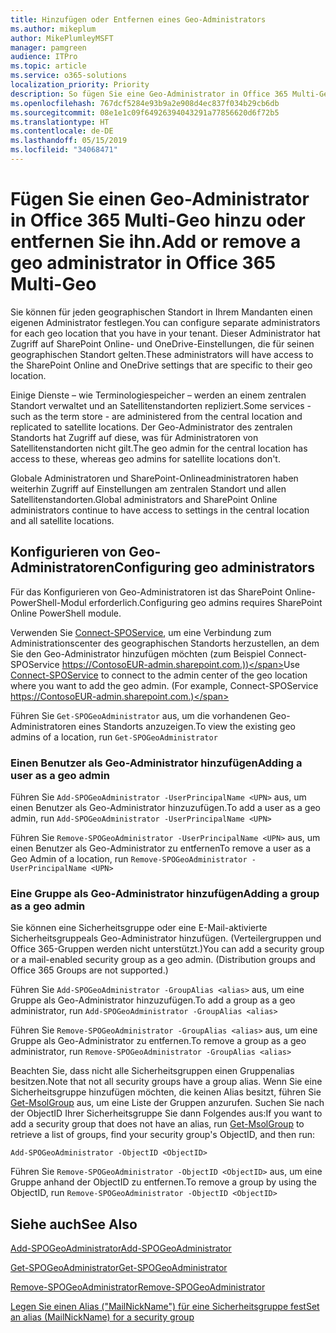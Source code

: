 ```yaml
---
title: Hinzufügen oder Entfernen eines Geo-Administrators
ms.author: mikeplum
author: MikePlumleyMSFT
manager: pamgreen
audience: ITPro
ms.topic: article
ms.service: o365-solutions
localization_priority: Priority
description: So fügen Sie eine Geo-Administrator in Office 365 Multi-Geo hinzu oder entfernen ihn.
ms.openlocfilehash: 767dcf5284e93b9a2e908d4ec837f034b29cb6db
ms.sourcegitcommit: 08e1e1c09f64926394043291a77856620d6f72b5
ms.translationtype: HT
ms.contentlocale: de-DE
ms.lasthandoff: 05/15/2019
ms.locfileid: "34068471"
---
```

# <a name="add-or-remove-a-geo-administrator-in-office-365-multi-geo"></a><span data-ttu-id="d6fd4-103">Fügen Sie einen Geo-Administrator in Office 365 Multi-Geo hinzu oder entfernen Sie ihn.</span><span class="sxs-lookup"><span data-stu-id="d6fd4-103">Add or remove a geo administrator in Office 365 Multi-Geo</span></span>

<span data-ttu-id="d6fd4-104">Sie können für jeden geographischen Standort in Ihrem Mandanten einen eigenen Administrator festlegen.</span><span class="sxs-lookup"><span data-stu-id="d6fd4-104">You can configure separate administrators for each geo location that you have in your tenant.</span></span> <span data-ttu-id="d6fd4-105">Dieser Administrator hat Zugriff auf SharePoint Online- und OneDrive-Einstellungen, die für seinen geographischen Standort gelten.</span><span class="sxs-lookup"><span data-stu-id="d6fd4-105">These administrators will have access to the SharePoint Online and OneDrive settings that are specific to their geo location.</span></span>

<span data-ttu-id="d6fd4-106">Einige Dienste – wie Terminologiespeicher – werden an einem zentralen Standort verwaltet und an Satellitenstandorten repliziert.</span><span class="sxs-lookup"><span data-stu-id="d6fd4-106">Some services - such as the term store - are administered from the central location and replicated to satellite locations.</span></span> <span data-ttu-id="d6fd4-107">Der Geo-Administrator des zentralen Standorts hat Zugriff auf diese, was für Administratoren von Satellitenstandorten nicht gilt.</span><span class="sxs-lookup"><span data-stu-id="d6fd4-107">The geo admin for the central location has access to these, whereas geo admins for satellite locations don't.</span></span>

<span data-ttu-id="d6fd4-108">Globale Administratoren und SharePoint-Onlineadministratoren haben weiterhin Zugriff auf Einstellungen am zentralen Standort und allen Satellitenstandorten.</span><span class="sxs-lookup"><span data-stu-id="d6fd4-108">Global administrators and SharePoint Online administrators continue to have access to settings in the central location and all satellite locations.</span></span>

## <a name="configuring-geo-administrators"></a><span data-ttu-id="d6fd4-109">Konfigurieren von Geo-Administratoren</span><span class="sxs-lookup"><span data-stu-id="d6fd4-109">Configuring geo administrators</span></span>

<span data-ttu-id="d6fd4-110">Für das Konfigurieren von Geo-Administratoren ist das SharePoint Online-PowerShell-Modul erforderlich.</span><span class="sxs-lookup"><span data-stu-id="d6fd4-110">Configuring geo admins requires SharePoint Online PowerShell module.</span></span>

<span data-ttu-id="d6fd4-111">Verwenden Sie [Connect-SPOService](https://docs.microsoft.com/powershell/module/sharepoint-online/Connect-SPOService), um eine Verbindung zum Administrationscenter des geographischen Standorts herzustellen, an dem Sie den Geo-Administrator hinzufügen möchten (zum Beispiel Connect-SPOService https://ContosoEUR-admin.sharepoint.com.))</span><span class="sxs-lookup"><span data-stu-id="d6fd4-111">Use [Connect-SPOService](https://docs.microsoft.com/powershell/module/sharepoint-online/Connect-SPOService) to connect to the admin center of the geo location where you want to add the geo admin. (For example, Connect-SPOService  https://ContosoEUR-admin.sharepoint.com.)</span></span>

<span data-ttu-id="d6fd4-112">Führen Sie `Get-SPOGeoAdministrator` aus, um die vorhandenen Geo-Administratoren eines Standorts anzuzeigen.</span><span class="sxs-lookup"><span data-stu-id="d6fd4-112">To view the existing geo admins of a location, run `Get-SPOGeoAdministrator`</span></span>

### <a name="adding-a-user-as-a-geo-admin"></a><span data-ttu-id="d6fd4-113">Einen Benutzer als Geo-Administrator hinzufügen</span><span class="sxs-lookup"><span data-stu-id="d6fd4-113">Adding a user as a geo admin</span></span>

<span data-ttu-id="d6fd4-114">Führen Sie `Add-SPOGeoAdministrator -UserPrincipalName <UPN>` aus, um einen Benutzer als Geo-Administrator hinzuzufügen.</span><span class="sxs-lookup"><span data-stu-id="d6fd4-114">To add a user as a geo admin, run `Add-SPOGeoAdministrator -UserPrincipalName <UPN>`</span></span>

<span data-ttu-id="d6fd4-115">Führen Sie `Remove-SPOGeoAdministrator -UserPrincipalName <UPN>` aus, um einen Benutzer als Geo-Administrator zu entfernen</span><span class="sxs-lookup"><span data-stu-id="d6fd4-115">To remove a user as a Geo Admin of a location, run  `Remove-SPOGeoAdministrator -UserPrincipalName <UPN>`</span></span>

### <a name="adding-a-group-as-a-geo-admin"></a><span data-ttu-id="d6fd4-116">Eine Gruppe als Geo-Administrator hinzufügen</span><span class="sxs-lookup"><span data-stu-id="d6fd4-116">Adding a group as a geo admin</span></span>

<span data-ttu-id="d6fd4-117">Sie können eine Sicherheitsgruppe oder eine E-Mail-aktivierte Sicherheitsgruppeals Geo-Administrator hinzufügen. (Verteilergruppen und Office 365-Gruppen werden nicht unterstützt.)</span><span class="sxs-lookup"><span data-stu-id="d6fd4-117">You can add a security group or a mail-enabled security group as a geo admin. (Distribution groups and Office 365 Groups are not supported.)</span></span>

<span data-ttu-id="d6fd4-118">Führen Sie `Add-SPOGeoAdministrator -GroupAlias <alias>` aus, um eine Gruppe als Geo-Administrator hinzuzufügen.</span><span class="sxs-lookup"><span data-stu-id="d6fd4-118">To add a group as a geo administrator, run `Add-SPOGeoAdministrator -GroupAlias <alias>`</span></span>

<span data-ttu-id="d6fd4-119">Führen Sie `Remove-SPOGeoAdministrator -GroupAlias <alias>` aus, um eine Gruppe als Geo-Administrator zu entfernen.</span><span class="sxs-lookup"><span data-stu-id="d6fd4-119">To remove a group as a geo administrator, run `Remove-SPOGeoAdministrator -GroupAlias <alias>`</span></span>

<span data-ttu-id="d6fd4-120">Beachten Sie, dass nicht alle Sicherheitsgruppen einen Gruppenalias besitzen.</span><span class="sxs-lookup"><span data-stu-id="d6fd4-120">Note that not all security groups have a group alias.</span></span> <span data-ttu-id="d6fd4-121">Wenn Sie eine Sicherheitsgruppe hinzufügen möchten, die keinen Alias besitzt, führen Sie [Get-MsolGroup](https://docs.microsoft.com/de-DE/powershell/module/msonline/get-msolgroup) aus, um eine Liste der Gruppen anzurufen. Suchen Sie nach der ObjectID Ihrer Sicherheitsgruppe Sie dann Folgendes aus:</span><span class="sxs-lookup"><span data-stu-id="d6fd4-121">If you want to add a security group that does not have an alias, run [Get-MsolGroup](https://docs.microsoft.com/en-us/powershell/module/msonline/get-msolgroup) to retrieve a list of groups, find your security group's ObjectID, and then run:</span></span>

`Add-SPOGeoAdministrator -ObjectID <ObjectID>`

<span data-ttu-id="d6fd4-122">Führen Sie `Remove-SPOGeoAdministrator -ObjectID <ObjectID>` aus, um eine Gruppe anhand der ObjectID zu entfernen.</span><span class="sxs-lookup"><span data-stu-id="d6fd4-122">To remove a group by using the ObjectID, run `Remove-SPOGeoAdministrator -ObjectID <ObjectID>`</span></span>

## <a name="see-also"></a><span data-ttu-id="d6fd4-123">Siehe auch</span><span class="sxs-lookup"><span data-stu-id="d6fd4-123">See Also</span></span>

[<span data-ttu-id="d6fd4-124">Add-SPOGeoAdministrator</span><span class="sxs-lookup"><span data-stu-id="d6fd4-124">Add-SPOGeoAdministrator</span></span>](https://docs.microsoft.com/powershell/module/sharepoint-online/add-spogeoadministrator)

[<span data-ttu-id="d6fd4-125">Get-SPOGeoAdministrator</span><span class="sxs-lookup"><span data-stu-id="d6fd4-125">Get-SPOGeoAdministrator</span></span>](https://docs.microsoft.com/powershell/module/sharepoint-online/get-spogeoadministrator)

[<span data-ttu-id="d6fd4-126">Remove-SPOGeoAdministrator</span><span class="sxs-lookup"><span data-stu-id="d6fd4-126">Remove-SPOGeoAdministrator</span></span>](https://docs.microsoft.com/powershell/module/sharepoint-online/remove-spogeoadministrator)

[<span data-ttu-id="d6fd4-127">Legen Sie einen Alias ("MailNickName") für eine Sicherheitsgruppe fest</span><span class="sxs-lookup"><span data-stu-id="d6fd4-127">Set an alias (MailNickName) for a security group</span></span>](https://docs.microsoft.com/de-DE/powershell/module/azuread/set-azureadgroup)